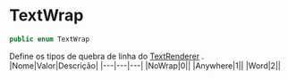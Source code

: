 # TextWrap
```csharp
public enum TextWrap
```
Define os tipos de quebra de linha do [TextRenderer](/API/Claw/Graphics/Systems/TextRenderer#TextRenderer) .<br />
|Nome|Valor|Descrição|
|---|---|---|
|NoWrap|0||
|Anywhere|1||
|Word|2||
